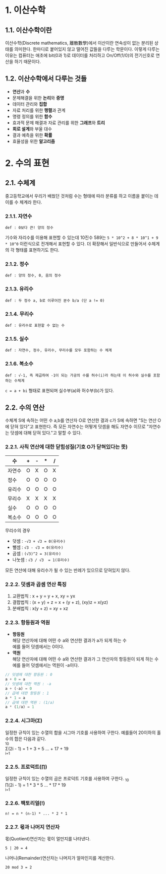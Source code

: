 # 1. 이산수학

## 1.1. 이산수학이란

이산수학(Discrete mathematics, 離散數學)에서 이산이란 연속성이 없는 분리된 상태를 의미한다. 한마디로 붙어있지 않고 떨어진 값들을 다루는 학문이다. 이렇게 다루는 이유는 컴퓨터는 애초에 bit(0과 1)로 데이터를 처리하고 On/Off(1/0)의 전기신호로 연산을 하기 때문이다.

## 1.2. 이산수학에서 다루는 것들

- **연산**과 **수**
- 문제해결을 위한 **논리**와 **증명**
- 데이터 관리와 **집합**
- 자료 처리를 위한 **행렬**과 관계
- 명령 정의를 위한 **함수**
- 효과적 문제 해결과 자료 관리를 위한 **그래프**와 **트리**
- **회로 설계**와 부울 대수
- 결과 예측을 위한 **확률**
- 효율성을 위한 **알고리즘**

# 2. 수의 표현

## 2.1. 수체계
중고등학교에서 우리가 배웠던 것처럼 수는 형태에 따라 분류를 하고 이름을 붙이는 데 이를 수 체계라 한다.

### 2.1.1. 자연수
```
def : 0보다 큰! 양의 정수
```
기수와 자리수를 이용해 표현할 수 있는데 10진수 589는 `5 * 10^2 + 8 * 10^1 + 9 * 10^0` 이런식으로 전개해서 표현할 수 있다. 더 확장해서 일반식으로 만들어서 수체계의 각 형태를 표현하기도 한다.

### 2.1.2. 정수
```
def : 양의 정수, 0, 음의 정수
```

### 2.1.3. 유리수
```
def : 두 정수 a, b로 이루어진 분수 b/a (단 a != 0)
```

### 2.1.4. 무리수
```
def : 유리수로 표현할 수 없는 수
```

### 2.1.5. 실수
```
def : 자연수, 정수, 유리수, 무리수를 모두 포함하는 수 체계
```

### 2.1.6. 복소수
```
def : √-1, 즉 제곱하여 -1이 되는 가공의 수를 허수(i)라 하는데 이 허수와 실수를 포함하는 수체계
```
`c = a + bi` 형태로 표현되며 실수부(a)와 허수부(b)가 있다.

## 2.2. 수의 연산
수체계 S에 속하는 어떤 수 a,b를 연산자 O로 연산한 결과 c가 S에 속하면 "S는 연산 O에 닫혀 있다"고 표현한다. 즉 모든 자연수는 어떻게 덧셈을 해도 자연수 이므로 "자연수는 덧셈에 대해 닫혀 있다."고 말할 수 있다.

### 2.2.1. 사칙 연산에 대한 닫힘성질(기호 O가 닫혀있다는 뜻)
수|+|-|*|/|
-|-|-|-|-|
자연수 | O | X | O | X
정수 | O | O | O | O
유리수 | O | O | O | O
무리수 | X | X | X | X
실수 | O | O | O | O
복소수 | O | O | O | O

무리수의 경우
- 덧셈 : `-√3 + √3 = 0(유리수)`
- 뺄셈 : `√3 - √3 = 0(유리수)`
- 곱셈 : `(√3)^2 = 3(유리수)`
- 나눗셈 : `√3 / √3  = 1(유리수)`

모든 연산에 대해 유리수가 될 수 있는 반례가 있으므로 닫혀있지 않다.

### 2.2.2. 덧셈과 곱셈 연산 특징
1. 교환법칙 : x + y = y + x, xy = yx
2. 결합법칙 : (x + y) + z = x + (y + z), (xy)z = x(yz)
3. 분배법칙 : x(y + z) = xy + xz

### 2.2.3. 항등원과 역원
- **항등원**\
해당 연산자에 대해 어떤 수 a와 연산한 결과가 a가 되게 하는 수\
예를 들어 덧셈에서는 0이다.
- **역원**\
해당 연산자에 대해 어떤 수 a와 연산한 결과가 그 연산자의 항등원이 되게 하는 수\
예를 들어 덧셈에서는 역원이 -a이다.

```js
// 덧셈에 대한 항등원 : 0
a + 0 = a
// 덧셈에 대한 역원 : -a
a + (-a) = 0
// 곱에 대한 항등원 : 1
a * 1 = a
// 곱에 대한 역원 : (1/a)
a * (1/a) = 1
```

### 2.2.4. 시그마(Σ)
일정한 규칙이 있는 수열의 합을 시그마 기호를 사용하여 구한다. 예를들어 20이하의 홀수의 합은 다음과 같다.\
<sub>10</sub>\
Σ(2i - 1) = 1 + 3 + 5 ... + 17 + 19\
<sup>i=1</sup>

### 2.2.5. 프로덕트(∏)
일정한 규칙이 있는 수열의 곱은 프로덕트 기호를 사용하여 구한다.
<sub>10</sub>\
∏(2i - 1) = 1 * 3 * 5 ... * 17 * 19\
<sup>i=1</sup>

### 2.2.6. 팩토리얼(!)
```
n! = n * (n-1) * ... * 2 * 1
```
### 2.2.7. 몫과 나머지 연산자
몫(Quotient)연산자는 몫이 얼만지를 나타낸다.
```
5 | 20 = 4
```

나머니(Remainder)연산자는 나머지가 얼마인지를 계산한다.
```
20 mod 3 = 2
```

